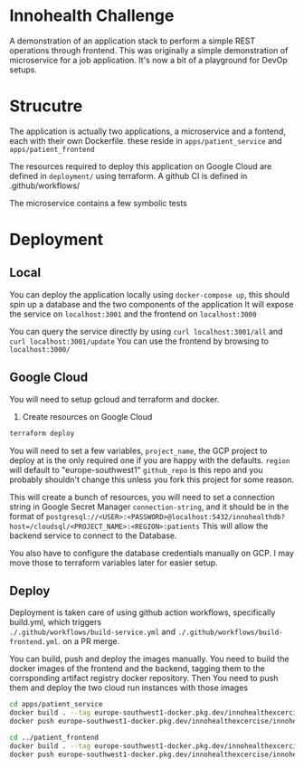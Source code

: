 # Innohealth Challenge

A demonstration of an application stack to perform a simple REST operations through frontend.
This was originally a simple demonstration of microservice for a job application.
It's now a bit of a playground for DevOp setups.

# Strucutre

The application is actually two applications, a microservice and a fontend, each with their own Dockerfile.
these reside in `apps/patient_service` and `apps/patient_frontend`

The resources required to deploy this application on Google Cloud are defined in `deployment/` using terraform.
A github CI is defined in .github/workflows/

The microservice contains a few symbolic tests

# Deployment

## Local

You can deploy the application locally using `docker-compose up`, this should spin up a database and the two components of the application
It will expose the service on `localhost:3001` and the frontend on `localhost:3000`

You can query the service directly by using `curl localhost:3001/all` and `curl localhost:3001/update`
You can use the frontend by browsing to `localhost:3000/`

## Google Cloud

You will need to setup gcloud and terraform and docker.

1. Create resources on Google Cloud

```bash
terraform deploy
```

You will need to set a few variables,
`project_name`, the GCP project to deploy at is the only required one if you are happy with the defaults.
`region` will default to "europe-southwest1"
`github_repo` is this repo and you probably shouldn't change this unless you fork this project for some reason.

This will create a bunch of resources, you will need to set a connection string in Google Secret Manager
`connection-string`, and it should be in the format of
`postgresql://<USER>:<PASSWORD>@localhost:5432/innohealthdb?host=/cloudsql/<PROJECT_NAME>:<REGION>:patients`
This will allow the backend service to connect to the Database.

You also have to configure the database credentials manually on GCP.
I may move those to terraform variables later for easier setup.

## Deploy

Deployment is taken care of using github action workflows, specifically build.yml, which triggers  
`./.github/workflows/build-service.yml` and
`./.github/workflows/build-frontend.yml`. on a PR merge.

You can build, push and deploy the images manually. 
You need to build the docker images of the frontend and the backend, 
tagging them to the corrsponding artifact registry docker repository.
Then You need to push them and deploy the two cloud run instances with those images

``` bash
cd apps/patient_service
docker build . --tag europe-southwest1-docker.pkg.dev/innohealthexcercise/innohealth/bioservice:latest
docker push europe-southwest1-docker.pkg.dev/innohealthexcercise/innohealth/bioservice:latest

cd ../patient_frontend
docker build . --tag europe-southwest1-docker.pkg.dev/innohealthexcercise/innohealth/biofrontend:latest
docker push europe-southwest1-docker.pkg.dev/innohealthexcercise/innohealth/biofrontend:latest
```

